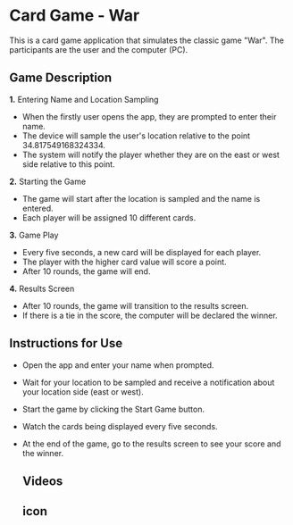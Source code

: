 # Card Game - War

This is a card game application that simulates the classic game "War". The participants are the user and the computer (PC).

## Game Description

**1.** Entering Name and Location Sampling

- When the firstly user opens the app, they are prompted to enter their name.
- The device will sample the user's location relative to the point 34.817549168324334.
- The system will notify the player whether they are on the east or west side relative to this point.

**2.** Starting the Game

- The game will start after the location is sampled and the name is entered.
- Each player will be assigned 10 different cards.

**3.** Game Play

- Every five seconds, a new card will be displayed for each player.
- The player with the higher card value will score a point.
- After 10 rounds, the game will end.
  
**4.** Results Screen

- After 10 rounds, the game will transition to the results screen.
- If there is a tie in the score, the computer will be declared the winner.

 ## Instructions for Use

- Open the app and enter your name when prompted.
- Wait for your location to be sampled and receive a notification about your location side (east or west).
- Start the game by clicking the Start Game button.
- Watch the cards being displayed every five seconds.
- At the end of the game, go to the results screen to see your score and the winner.

  ## Videos


  ## icon
